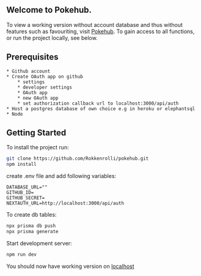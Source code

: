 ## Welcome to Pokehub.

To view a working version without account database and thus without features such as favouriting, visit [Pokehub](https://pokehub-silk.vercel.app/).
To gain access to all functions, or run the project locally, see below. 


## Prerequisites
    * Github account
    * Create OAuth app on github
        * settings
        * developer settings
        * OAuth app
        * new OAuth app
        * set authorization callback url to localhost:3000/api/auth
    * Host a postgres database of own choice e.g in heroku or elephantsql 
    * Node

## Getting Started

To install the project run:

```bash
git clone https://github.com/Rokkenrolli/pokehub.git
npm install
```

create .env file and add following variables:
```
DATABASE_URL=""
GITHUB_ID=
GITHUB_SECRET=
NEXTAUTH_URL=http://localhost:3000/api/auth
```

To  create db tables:
``` bash
npx prisma db push
npx prisma generate
``` 

Start development server:

```bash
npm run dev
```

You should now have working version on [localhost](http://localhost:3000)


